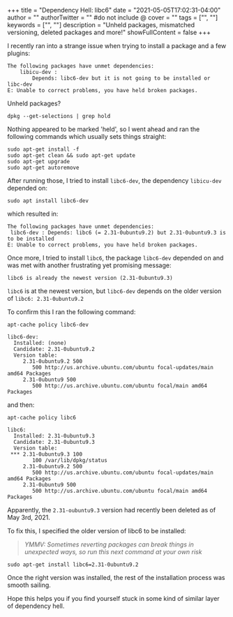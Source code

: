 +++
title = "Dependency Hell: libc6"
date = "2021-05-05T17:02:31-04:00"
author = ""
authorTwitter = "" #do not include @
cover = ""
tags = ["", ""]
keywords = ["", ""]
description = "Unheld packages, mismatched versioning, deleted packages and more!"
showFullContent = false
+++

I recently ran into a strange issue when trying to install a package and a few plugins:


```
The following packages have unmet dependencies:
    libicu-dev : 
        Depends: libc6-dev but it is not going to be installed or libc-dev
E: Unable to correct problems, you have held broken packages.
```

Unheld packages? 

```
dpkg --get-selections | grep hold
```

Nothing appeared to be marked 'held', so I went ahead and ran the following commands which usually sets things straight: 

```
sudo apt-get install -f
sudo apt-get clean && sudo apt-get update
sudo apt-get upgrade
sudo apt-get autoremove

```

After running those, I tried to install `libc6-dev`, the dependency  `libicu-dev` depended on:

```
sudo apt install libc6-dev
```

which resulted in:

```
The following packages have unmet dependencies:
 libc6-dev : Depends: libc6 (= 2.31-0ubuntu9.2) but 2.31-0ubuntu9.3 is to be installed
E: Unable to correct problems, you have held broken packages.
```

Once more, I tried to install `libc6`, the package `libc6-dev` depended on and was met with another frustrating yet promising message:

```
libc6 is already the newest version (2.31-0ubuntu9.3)
```

`libc6` is at the newest version, but `libc6-dev` depends on the older version of `libc6: 2.31-0ubuntu9.2`

To confirm this I ran the following command:

```
apt-cache policy libc6-dev
```

```
libc6-dev:
  Installed: (none)
  Candidate: 2.31-0ubuntu9.2
  Version table:
     2.31-0ubuntu9.2 500
        500 http://us.archive.ubuntu.com/ubuntu focal-updates/main amd64 Packages
     2.31-0ubuntu9 500
        500 http://us.archive.ubuntu.com/ubuntu focal/main amd64 Packages
```

and then:

```
apt-cache policy libc6
```

```
libc6:
  Installed: 2.31-0ubuntu9.3
  Candidate: 2.31-0ubuntu9.3
  Version table:
 *** 2.31-0ubuntu9.3 100
        100 /var/lib/dpkg/status
     2.31-0ubuntu9.2 500
        500 http://us.archive.ubuntu.com/ubuntu focal-updates/main amd64 Packages
     2.31-0ubuntu9 500
        500 http://us.archive.ubuntu.com/ubuntu focal/main amd64 Packages

```

Apparently, the `2.31-oubuntu9.3` version had recently been deleted as of May 3rd, 2021. 

To fix this, I specified the older version of libc6 to be installed:


>*YMMV: Sometimes reverting packages can break things in unexpected ways, so run this next command at your own risk* 

```
sudo apt-get install libc6=2.31-0ubuntu9.2
```

Once the right version was installed, the rest of the installation process was smooth sailing.

Hope this helps you if you find yourself stuck in some kind of similar layer of dependency hell. 